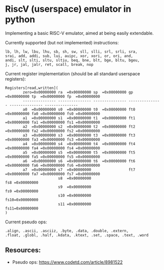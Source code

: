 # RiscV (userspace) emulator in python

Implementing a basic RISC-V emulator, aimed at being easily extendable.

Currently supported (but not implemented) instructions:

````
lb, lh, lw, lbu, lhu, sb, sh, sw, sll, slli, srl, srli, sra, 
srai, add, addi, sub, lui, auipc, xor, xori, or, ori, and, 
andi, slt, slti, sltu, sltiu, beq, bne, blt, bge, bltu, bgeu, 
j, jr, jal, jalr, ret, scall, break, nop
````

Current register implementation (should be all standard userspace registers): 
```
Registers[read,written](
        zero=0x00000000 ra  =0x00000000 sp  =0x00000000 gp  =0x00000000 tp  =0x00000000 fp  =0x00000000
        --------------- --------------- --------------- --------------- --------------- --------------- 
        a0  =0x00000000 s0  =0x00000000 t0  =0x00000000 ft0 =0x00000000 fa0 =0x00000000 fs0 =0x00000000
        a1  =0x00000000 s1  =0x00000000 t1  =0x00000000 ft1 =0x00000000 fa1 =0x00000000 fs1 =0x00000000
        a2  =0x00000000 s2  =0x00000000 t2  =0x00000000 ft2 =0x00000000 fa2 =0x00000000 fs2 =0x00000000
        a3  =0x00000000 s3  =0x00000000 t3  =0x00000000 ft3 =0x00000000 fa3 =0x00000000 fs3 =0x00000000
        a4  =0x00000000 s4  =0x00000000 t4  =0x00000000 ft4 =0x00000000 fa4 =0x00000000 fs4 =0x00000000
        a5  =0x00000000 s5  =0x00000000 t5  =0x00000000 ft5 =0x00000000 fa5 =0x00000000 fs5 =0x00000000
        a6  =0x00000000 s6  =0x00000000 t6  =0x00000000 ft6 =0x00000000 fa6 =0x00000000 fs6 =0x00000000
        a7  =0x00000000 s7  =0x00000000                 ft7 =0x00000000 fa7 =0x00000000 fs7 =0x00000000
                        s8  =0x00000000                                                 fs8 =0x00000000
                        s9  =0x00000000                                                 fs9 =0x00000000
                        s10 =0x00000000                                                 fs10=0x00000000
                        s11 =0x00000000                                                 fs11=0x00000000
)
```

Current pseudo ops:
```
.align, .ascii, .asciiz, .byte, .data, .double, .extern,
.float, .globl, .half, .kdata, .ktext, .set, .space, .text, .word
```

## Resources:
  * Pseudo ops: https://www.codetd.com/article/8981522
  